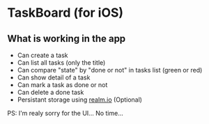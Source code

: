 # TaskBoard (for iOS)

## What is working in the app
* Can create a task
* Can list all tasks (only the title)
* Can compare "state" by "done or not" in tasks list (green or red)
* Can show detail of a task
* Can mark a task as done or not
* Can delete a done task
* Persistant storage using [realm.io](https://realm.io/) (Optional)

PS: I'm realy sorry for the UI... No time...